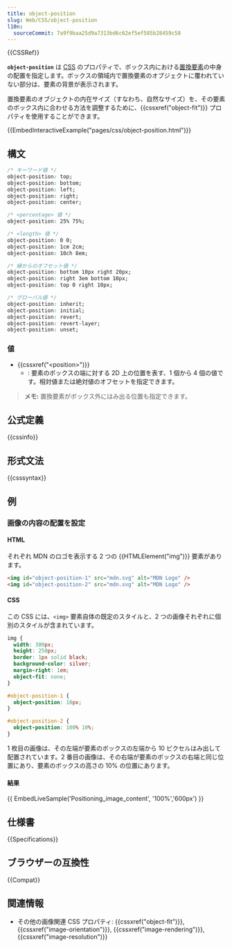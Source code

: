 ```yaml
---
title: object-position
slug: Web/CSS/object-position
l10n:
  sourceCommit: 7a9f9baa25d9a7313bd6c62ef5ef585b28459c58
---
```


{{CSSRef}}

**`object-position`** は [CSS](/ja/docs/Web/CSS) のプロパティで、ボックス内における[置換要素](/ja/docs/Web/CSS/Replaced_element)の中身の配置を指定します。ボックスの領域内で置換要素のオブジェクトに覆われていない部分は、要素の背景が表示されます。

置換要素のオブジェクトの内在サイズ（すなわち、自然なサイズ）を、その要素のボックス内に合わせる方法を調整するために、{{cssxref("object-fit")}} プロパティを使用することができます。

{{EmbedInteractiveExample("pages/css/object-position.html")}}

## 構文

```css
/* キーワード値 */
object-position: top;
object-position: bottom;
object-position: left;
object-position: right;
object-position: center;

/* <percentage> 値 */
object-position: 25% 75%;

/* <length> 値 */
object-position: 0 0;
object-position: 1cm 2cm;
object-position: 10ch 8em;

/* 縁からのオフセット値 */
object-position: bottom 10px right 20px;
object-position: right 3em bottom 10px;
object-position: top 0 right 10px;

/* グローバル値 */
object-position: inherit;
object-position: initial;
object-position: revert;
object-position: revert-layer;
object-position: unset;
```

### 値

- {{cssxref("&lt;position&gt;")}}
  - : 要素のボックスの端に対する 2D 上の位置を表す、1 個から 4 個の値です。相対値または絶対値のオフセットを指定できます。

> **メモ:** 置換要素がボックス外にはみ出る位置も指定できます。

## 公式定義

{{cssinfo}}

## 形式文法

{{csssyntax}}

## 例

### 画像の内容の配置を設定

#### HTML

それぞれ MDN のロゴを表示する 2 つの {{HTMLElement("img")}} 要素があります。

```html
<img id="object-position-1" src="mdn.svg" alt="MDN Logo" />
<img id="object-position-2" src="mdn.svg" alt="MDN Logo" />
```

#### CSS

この CSS には、`<img>` 要素自体の既定のスタイルと、2 つの画像それぞれに個別のスタイルが含まれています。

```css
img {
  width: 300px;
  height: 250px;
  border: 1px solid black;
  background-color: silver;
  margin-right: 1em;
  object-fit: none;
}

#object-position-1 {
  object-position: 10px;
}

#object-position-2 {
  object-position: 100% 10%;
}
```

1 枚目の画像は、その左端が要素のボックスの左端から 10 ピクセルはみ出して配置されています。2 番目の画像は、その右端が要素のボックスの右端と同じ位置にあり、要素のボックスの高さの 10% の位置にあります。

#### 結果

{{ EmbedLiveSample('Positioning_image_content', '100%','600px') }}

## 仕様書

{{Specifications}}

## ブラウザーの互換性

{{Compat}}

## 関連情報

- その他の画像関連 CSS プロパティ: {{cssxref("object-fit")}}, {{cssxref("image-orientation")}}, {{cssxref("image-rendering")}}, {{cssxref("image-resolution")}}
